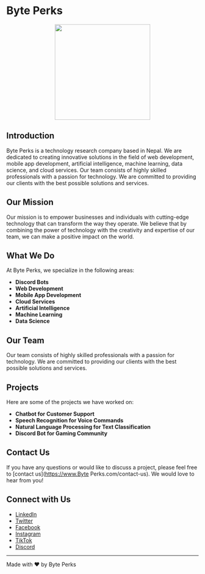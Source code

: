 # Byte Perks
<p align="center">
<img src="https://cdn.bimash.com.np/discord_bg/byteperkslogoi.png" height="250">
</p>

## Introduction
Byte Perks is a technology research company based in Nepal. We are dedicated to creating innovative solutions in the field of  web development, mobile app development, artificial intelligence, machine learning, data science, and cloud services. Our team consists of highly skilled professionals with a passion for technology. We are committed to providing our clients with the best possible solutions and services.

## Our Mission
Our mission is to empower businesses and individuals with cutting-edge technology that can transform the way they operate. We believe that by combining the power of technology with the creativity and expertise of our team, we can make a positive impact on the world.

## What We Do
At Byte Perks, we specialize in the following areas:

- **Discord Bots**
- **Web Development**
- **Mobile App Development**
- **Cloud Services**
- **Artificial Intelligence**
- **Machine Learning**
- **Data Science**

## Our Team
Our team consists of highly skilled professionals with a passion for technology. We are committed to providing our clients with the best possible solutions and services.

## Projects
Here are some of the projects we have worked on:

- **Chatbot for Customer Support**
- **Speech Recognition for Voice Commands**
- **Natural Language Processing for Text Classification**
- **Discord Bot for Gaming Community**

## Contact Us
If you have any questions or would like to discuss a project, please feel free to [contact us](https://www.Byte Perks.com/contact-us). We would love to hear from you!

## Connect with Us
- [LinkedIn](https://www.linkedin.com/company/byteperks)
- [Twitter](https://twitter.com/byteperks)
- [Facebook](https://www.facebook.com/byteperks)
- [Instagram](https://www.instagram.com/byteperks/)
- [TikTok](https://www.tiktok.com/@byteperks)
- [Discord](https://discord.gg/ApCzHabxB7)

---

Made with ❤️ by Byte Perks
